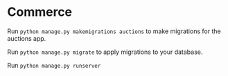 # Commerce

<p>Run <code>python manage.py makemigrations auctions</code> to make migrations for the auctions app.</p>
<p>Run <code>python manage.py migrate</code> to apply migrations to your database.</p>
<p>Run <code>python manage.py runserver</code></p>
